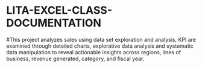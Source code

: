   # LITA-EXCEL-CLASS-DOCUMENTATION
#This project analyzes sales using data set exploration and analysis, KPI are examined through detailed charts, explorative data analysis and systematic data manipulation to reveal actionable insights across regions, lines of business, revenue generated, category, and fiscal year.

